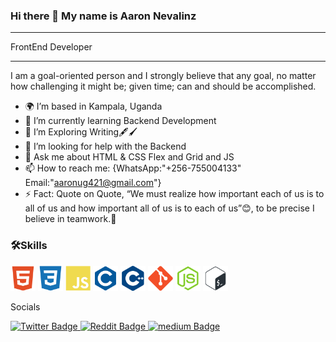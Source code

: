 ### Hi there 👋 My name is Aaron Nevalinz
<hr>
FrontEnd Developer
<hr>

I am a goal-oriented person and I strongly believe that any goal, no matter how challenging it might be; given time; can and should be accomplished.

- 🌍 I’m based in Kampala, Uganda
- 🌱 I’m currently learning Backend Development
- 📓 I’m Exploring Writing🖋🖌
- 🤔 I’m looking for help with the Backend
- 💬 Ask me about HTML & CSS Flex and Grid and JS
- 📫 How to reach me: {WhatsApp:"+256-755004133" Email:"aaronug421@gmail.com"}
- ⚡ Fact: Quote on Quote, “We must realize how important each of us is to all of us and how important all of us is to each of us”😊, to be precise I believe in teamwork.👊

### 🛠️Skills
<div>
  <img src='https://github.com/devicons/devicon/blob/master/icons/html5/html5-plain.svg' width='40' height='40'/>
  <img src='https://github.com/devicons/devicon/blob/master/icons/css3/css3-plain.svg' width='40' height='40'/>
  <img src='https://github.com/devicons/devicon/blob/master/icons/javascript/javascript-plain.svg' width='40' height='40'/>
   <img src='https://github.com/devicons/devicon/blob/master/icons/c/c-plain.svg' width='40' height='40'/>
   <img src='https://github.com/devicons/devicon/blob/master/icons/cplusplus/cplusplus-plain.svg' width='40' height='40'/>
  <img src='https://github.com/devicons/devicon/blob/master/icons/git/git-plain.svg' width='40' height='40'/>
  <img src='https://github.com/devicons/devicon/blob/master/icons/nodejs/nodejs-plain.svg' width='40' height='40'/>
  <img src='https://github.com/devicons/devicon/blob/master/icons/bash/bash-plain.svg' width='40' height='40'/>
</div>

Socials

<div>
  <a href='https://twitter.com/AaronNevalinz'>
    <img src="https://img.shields.io/badge/Twitter-blue?style=for-the-badge&logo=Twitter&logoColor=white" alt="Twitter Badge"/>
  </a>
  <a href='https://www.reddit.com/user/Background-Crow-5497'>
    <img src="https://img.shields.io/badge/Reddit-black?style=for-the-badge&logo=Reddit&logoColor=red" alt="Reddit Badge"/>
  </a>
  <a href='https://medium.com/@AaronNevalinz'>
    <img src="https://img.shields.io/badge/medium-white?style=for-the-badge&logo=medium&logoColor=black" alt="medium Badge"/>  
  </a>
</div>
